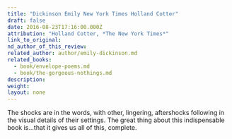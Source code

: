 ```yaml
---
title: "Dickinson Emily New York Times Holland Cotter"
draft: false
date: 2016-08-23T17:16:00.000Z
attribution: "Holland Cotter, *The New York Times*"
link_to_original:
nd_author_of_this_review:
related_author: author/emily-dickinson.md
related_books:
  - book/envelope-poems.md
  - book/the-gorgeous-nothings.md
description:
weight:
layout: none
---
```

The shocks are in the words, with other, lingering, aftershocks following in the visual details of their settings. The great thing about this indispensable book is...that it gives us all of this, complete.

